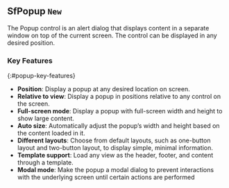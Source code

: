 ## SfPopup `New`

The Popup control is an alert dialog that displays content in a separate window on top of the current screen. The control can be displayed in any desired position.

### Key Features
{:#popup-key-features}

* **Position**: Display a popup at any desired location on screen.
* **Relative to view**: Display a popup in positions relative to any control on the screen.  
* **Full-screen mode**: Display a popup with full-screen width and height to show large content.
* **Auto size**: Automatically adjust the popup’s width and height based on the content loaded in it.
* **Different layouts**: Choose from default layouts, such as one-button layout and two-button layout, to display simple, minimal information.
* **Template support**: Load any view as the header, footer, and content through a template.
* **Modal mode**: Make the popup a modal dialog to prevent interactions with the underlying screen until certain actions are performed
